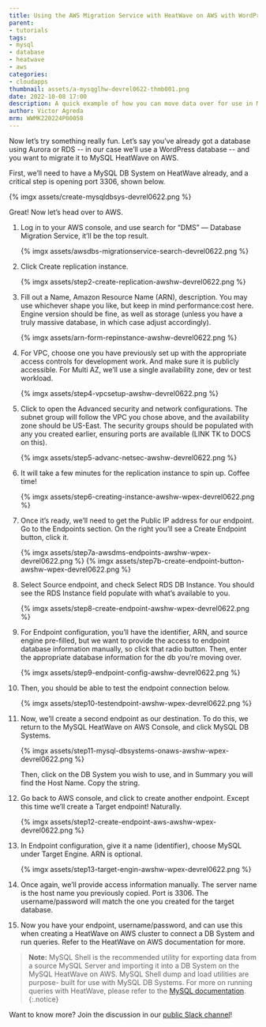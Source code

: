 ```yaml
---
title: Using the AWS Migration Service with HeatWave on AWS with WordPress as an Example
parent:
- tutorials
tags: 
- mysql
- database
- heatwave
- aws
categories:
- cloudapps
thumbnail: assets/a-mysqglhw-devrel0622-thmb001.png
date: 2022-10-08 17:00
description: A quick example of how you can move data over for use in MySQL HeatWave on AWS.
author: Victor Agreda
mrm: WWMK220224P00058
---
```

Now let’s try something really fun. Let’s say you’ve already got a database using Aurora or RDS -- in our case we’ll use a WordPress database -- and you want to migrate it to MySQL HeatWave on AWS.  

First, we’ll need to have a MySQL DB System on HeatWave already, and a critical step is opening port 3306, shown below.  

{% imgx assets/create-mysqldbsys-devrel0622.png %}

Great! Now let’s head over to AWS.  

1. Log in to your AWS console, and use search for “DMS” — Database Migration Service, it’ll be the top result.

    {% imgx assets/awsdbs-migrationservice-search-devrel0622.png %}

2. Click Create replication instance.

    {% imgx assets/step2-create-replication-awshw-devrel0622.png %}

3. Fill out a Name, Amazon Resource Name (ARN), description. You may use whichever shape you like, but keep in mind performance:cost here. Engine version should be fine, as well as storage (unless you have a truly massive database, in which case adjust accordingly).

    {% imgx assets/arn-form-repinstance-awshw-devrel0622.png %}

4. For VPC, choose one you have previously set up with the appropriate access controls for development work. And make sure it is publicly accessible. For Multi AZ, we’ll use a single availability zone, dev or test workload.

    {% imgx assets/step4-vpcsetup-awshw-devrel0622.png %}

5. Click to open the Advanced security and network configurations. The subnet group will follow the VPC you chose above, and the availability zone should be US-East. The security groups should be populated with any you created earlier, ensuring ports are available (LINK TK to DOCS on this).

    {% imgx assets/step5-advanc-netsec-awshw-devrel0622.png %}

6. It will take a few minutes for the replication instance to spin up. Coffee time!

    {% imgx assets/step6-creating-instance-awshw-wpex-devrel0622.png %}

7. Once it’s ready, we’ll need to get the Public IP address for our endpoint. Go to the Endpoints section. On the right you’ll see a Create Endpoint button, click it.

    {% imgx assets/step7a-awsdms-endpoints-awshw-wpex-devrel0622.png %} {% imgx assets/step7b-create-endpoint-button-awshw-wpex-devrel0622.png %}

8. Select Source endpoint, and check Select RDS DB Instance. You should see the RDS Instance field populate with what’s available to you.

    {% imgx assets/step8-create-endpoint-awshw-wpex-devrel0622.png %}

9. For Endpoint configuration, you’ll have the identifier, ARN, and source engine pre-filled, but we want to provide the access to endpoint database information manually, so click that radio button. Then, enter the appropriate database information for the db you’re moving over.

    {% imgx assets/step9-endpoint-config-awshw-devrel0622.png %}

10. Then, you should be able to test the endpoint connection below.

     {% imgx assets/step10-testendpoint-awshw-wpex-devrel0622.png %}

11. Now, we’ll create a second endpoint as our destination.
To do this, we return to the MySQL HeatWave on AWS Console, and click MySQL DB Systems.

    {% imgx assets/step11-mysql-dbsystems-onaws-awshw-wpex-devrel0622.png %}

     Then, click on the DB System you wish to use, and in Summary you will find the Host Name. Copy the string.

12. Go back to AWS console, and click to create another endpoint. Except this time we’ll create a Target endpoint! Naturally.

     {% imgx assets/step12-create-endpoint-aws-awshw-wpex-devrel0622.png %}

13. In Endpoint configuration, give it a name (identifier), choose MySQL under Target Engine. ARN is optional.

     {% imgx assets/step13-target-engin-awshw-wpex-devrel0622.png %}

14. Once again, we’ll provide access information manually. The server name is the host name you previously copied. Port is 3306. The username/password will match the one you created for the target database.

15. Now you have your endpoint, username/password, and can use this when creating a HeatWave on AWS cluster to connect a DB System and run queries. Refer to the HeatWave on AWS documentation for more.

>**Note:** MySQL Shell is the recommended utility for exporting data from a source MySQL Server and importing it into a DB System on the MySQL HeatWave on AWS. MySQL Shell dump and load utilities are purpose- built for use with MySQL DB Systems. For more on running queries with HeatWave, please refer to the [MySQL documentation](https://dev.mysql.com/doc/heatwave/en/heatwave-running-queries.html).
{:.notice}

Want to know more? Join the discussion in our [public Slack channel](https://bit.ly/odevrel_slack)!
